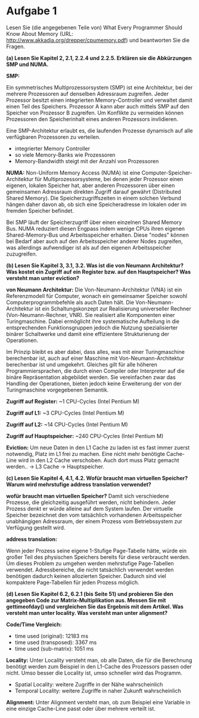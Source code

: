Aufgabe 1
=========

Lesen Sie (die angegebenen Teile von) What Every Programmer Should Know About Memory (URL: <http://www.akkadia.org/drepper/cpumemory.pdf>) und beantworten Sie die Fragen.

__(a) Lesen Sie Kapitel 2, 2.1, 2.2.4 und 2.2.5. Erklären sie die Abkürzungen SMP und NUMA.__

__SMP:__

Ein symmetrisches Multiprozessorsystem (SMP) ist eine Architektur, bei der mehrere Prozessoren auf denselben Adressraum zugreifen. Jeder Prozessor besitzt einen integrierten Memory-Controller und verwaltet damit einen Teil des Speichers. Prozessor A kann aber auch mittels SMP auf den Speicher von Prozessor B zugreifen. Um Konflikte zu vermeiden können Prozessoren den Speicherinhalt eines anderen Prozessors invlidieren.

Eine SMP-Architektur erlaubt es, die laufenden Prozesse dynamisch auf alle verfügbaren Prozessoren zu verteilen.

* integrierter Memory Controller
* so viele Memory-Banks wie Prozessoren
* Memory-Bandwidth steigt mit der Anzahl von Prozessoren


__NUMA:__
Non-Uniform Memory Access (NUMA) ist eine Computer-Speicher-Architektur für Multiprozessorsysteme, bei denen jeder Prozessor einen eigenen, lokalen Speicher hat, aber anderen Prozessoren über einen gemeinsamen Adressraum direkten Zugriff darauf gewährt (Distributed Shared Memory). Die Speicherzugriffszeiten in einem solchen Verbund hängen daher davon ab, ob sich eine Speicheradresse im lokalen oder im fremden Speicher befindet.

Bei SMP läuft der Speicherzugriff über einen einzelnen Shared Memory Bus. NUMA reduziert diesen Engpass indem wenige CPUs ihren eigenen Shared-Memory-Bus und Arbeitsspeicher erhalten. Diese "nodes" können bei Bedarf aber auch auf den Arbeitsspeicher anderer Nodes zugreifen, was allerdings aufwendiger ist als auf den eigenen Arbeitsspeicher zuzugreifen.

__(b) Lesen Sie Kapitel 3, 3.1, 3.2. Was ist die von Neumann Architektur? Was kostet ein Zugriff auf ein Register bzw. auf den Hauptspeicher? Was versteht man unter eviction?__

__von Neumann Architektur:__
Die Von-Neumann-Architektur (VNA) ist ein Referenzmodell für Computer, wonach ein gemeinsamer Speicher sowohl Computerprogrammbefehle als auch Daten hält. Die Von-Neumann-Architektur ist ein Schaltungskonzept zur Realisierung universeller Rechner (Von-Neumann-Rechner, VNR). Sie realisiert alle Komponenten einer Turingmaschine. Dabei ermöglicht ihre systematische Aufteilung in die entsprechenden Funktionsgruppen jedoch die Nutzung spezialisierter binärer Schaltwerke und damit eine effizientere Strukturierung der Operationen.

Im Prinzip bleibt es aber dabei, dass alles, was mit einer Turingmaschine berechenbar ist, auch auf einer Maschine mit Von-Neumann-Architektur berechenbar ist und umgekehrt. Gleiches gilt für alle höheren Programmiersprachen, die durch einen Compiler oder Interpreter auf die binäre Repräsentation abgebildet werden. Sie vereinfachen zwar das Handling der Operationen, bieten jedoch keine Erweiterung der von der Turingmaschine vorgegebenen Semantik.

__Zugriff auf Register:__
~1 CPU-Cycles (Intel Pentium M)

__Zugriff auf L1:__
~3 CPU-Cycles (Intel Pentium M)

__Zugriff auf L2:__
~14 CPU-Cycles (Intel Pentium M)

__Zugriff auf Hauptspeicher:__
~240 CPU-Cycles (Intel Pentium M)

__Eviction:__
Um neue Daten in den L1 Cache zu laden ist es fast immer zuerst notwendig, Platz im L1 frei zu machen. Eine nicht mehr benötigte Cache-Line wird in den L2 Cache verschoben. Auch dort muss Platz gemacht werden.. -> L3 Cache -> Hauptspeicher. 

__(c) Lesen Sie Kapitel 4, 4.1, 4.2. Wofür braucht man virtuellen Speicher? Warum wird mehrstufige address translation verwendet?__

__wofür braucht man virtuellen Speicher?__
Damit sich verschiedene Prozesse, die gleichzeitig ausgeführt werden, nicht behindern. Jeder Prozess denkt er würde alleine auf dem System laufen. Der virtuelle Speicher bezeichnet den vom tatsächlich vorhandenen Arbeitsspeicher unabhängigen Adressraum, der einem Prozess vom Betriebssystem zur Verfügung gestellt wird.

__address translation:__

Wenn jeder Prozess seine eigene 1-Stufige Page-Tabelle hätte, würde ein großer Teil des physischen Speichers bereits für diese verbraucht werden.
Um dieses Problem zu umgehen werden mehrstufige Page-Tabellen verwendet. Adressbereiche, die nicht tatsächlich verwendet werden benötigen dadurch keinen allozierten Speicher. Dadurch sind viel kompaktere Page-Tabellen für jeden Prozess möglich. 


__(d) Lesen Sie Kapitel 6.2, 6.2.1 (bis Seite 51) und probieren Sie den angegeben Code zur Matrix-Multiplikation aus. Messen Sie mit gettimeofday() und vergleichen Sie das Ergebnis mit dem Artikel. Was versteht man unter locality. Was versteht man unter alignment?__

__Code/Time Vergleich:__
* time used (original):	 	12183 ms
* time used (transposed):	 3367 ms
* time used (sub-matrix):	 1051 ms

__Locality:__
Unter Locality versteht man, ob alle Daten, die für die Berechnung benötigt werden zum Beispiel in den L1-Cache des Prozessors passen oder nicht. Umso besser die Locality ist, umso schneller wird das Programm.

* Spatial Locality: weitere Zugriffe in der Nähe wahrscheinlich
* Temporal Locality: weitere Zugriffe in naher Zukunft wahrscheinlich

__Alignment:__
Unter Alignment versteht man, ob zum Beispiel eine Variable in eine einzige Cache-Line passt oder über mehrere verteilt ist.
